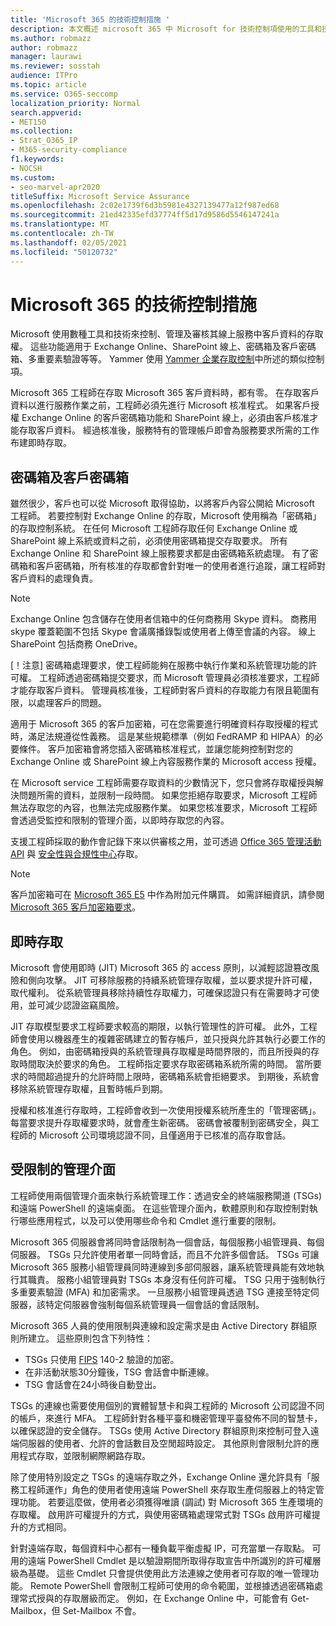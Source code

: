 ```yaml
---
title: 'Microsoft 365 的技術控制措施 '
description: 本文概述 microsoft 365 中 Microsoft for 技術控制項使用的工具和技術。
ms.author: robmazz
author: robmazz
manager: laurawi
ms.reviewer: sosstah
audience: ITPro
ms.topic: article
ms.service: O365-seccomp
localization_priority: Normal
search.appverid:
- MET150
ms.collection:
- Strat_O365_IP
- M365-security-compliance
f1.keywords:
- NOCSH
ms.custom:
- seo-marvel-apr2020
titleSuffix: Microsoft Service Assurance
ms.openlocfilehash: 2c02e1739f6d3b5981e4327139477a12f987ed68
ms.sourcegitcommit: 21ed42335efd37774ff5d17d9586d5546147241a
ms.translationtype: MT
ms.contentlocale: zh-TW
ms.lasthandoff: 02/05/2021
ms.locfileid: "50120732"
---
```

# <a name="technology-controls-in-microsoft-365"></a>Microsoft 365 的技術控制措施 

Microsoft 使用數種工具和技術來控制、管理及審核其線上服務中客戶資料的存取權。 這些功能適用于 Exchange Online、SharePoint 線上、密碼箱及客戶密碼箱、多重要素驗證等等。 Yammer 使用 [Yammer 企業存取控制](assurance-yammer-enterprise-access-controls.md)中所述的類似控制項。

Microsoft 365 工程師在存取 Microsoft 365 客戶資料時，都有零。 在存取客戶資料以進行服務作業之前，工程師必須先進行 Microsoft 核准程式。 如果客戶授權 Exchange Online 的客戶密碼箱功能和 SharePoint 線上，必須由客戶核准才能存取客戶資料。 經過核准後，服務特有的管理帳戶即會為服務要求所需的工作布建即時存取。

## <a name="lockbox-and-customer-lockbox"></a>密碼箱及客戶密碼箱

雖然很少，客戶也可以從 Microsoft 取得協助，以將客戶內容公開給 Microsoft 工程師。 若要控制對 Exchange Online 的存取，Microsoft 使用稱為「密碼箱」的存取控制系統。 在任何 Microsoft 工程師存取任何 Exchange Online 或 SharePoint 線上系統或資料之前，必須使用密碼箱提交存取要求。 所有 Exchange Online 和 SharePoint 線上服務要求都是由密碼箱系統處理。 有了密碼箱和客戶密碼箱，所有核准的存取都會針對唯一的使用者進行追蹤，讓工程師對客戶資料的處理負責。

> [!NOTE]
> Exchange Online 包含儲存在使用者信箱中的任何商務用 Skype 資料。 商務用 skype 覆蓋範圍不包括 Skype 會議廣播錄製或使用者上傳至會議的內容。 線上 SharePoint 包括商務 OneDrive。

[！注意] 密碼箱處理要求，使工程師能夠在服務中執行作業和系統管理功能的許可權。 工程師透過密碼箱提交要求，而 Microsoft 管理員必須核准要求，工程師才能存取客戶資料。 管理員核准後，工程師對客戶資料的存取能力有限且範圍有限，以處理客戶的問題。

適用于 Microsoft 365 的客戶加密箱，可在您需要進行明確資料存取授權的程式時，滿足法規遵從性義務。 這是某些規範標準（例如 FedRAMP 和 HIPAA）的必要條件。 客戶加密箱會將您插入密碼箱核准程式，並讓您能夠控制對您的 Exchange Online 或 SharePoint 線上內容服務作業的 Microsoft access 授權。

在 Microsoft service 工程師需要存取資料的少數情況下，您只會將存取權授與解決問題所需的資料，並限制一段時間。 如果您拒絕存取要求，Microsoft 工程師無法存取您的內容，也無法完成服務作業。 如果您核准要求，Microsoft 工程師會透過受監控和限制的管理介面，以即時存取您的內容。

支援工程師採取的動作會記錄下來以供審核之用，並可透過 [Office 365 管理活動 API](/office/office-365-management-api/get-started-with-office-365-management-apis) 與 [安全性與合規性中心](https://protection.office.com/)存取。

>[!NOTE]
> 客戶加密箱可在 [Microsoft 365 E5](https://products.office.com/business/office-365-enterprise-e5-business-software) 中作為附加元件購買。 如需詳細資訊，請參閱 [Microsoft 365 客戶加密箱要求](https://support.office.com/article/Office-365-Customer-Lockbox-Requests-36f9cdd1-e64c-421b-a7e4-4a54d16440a2)。

## <a name="just-in-time-access"></a>即時存取

Microsoft 會使用即時 (JIT) Microsoft 365 的 access 原則，以減輕認證篡改風險和側向攻擊。 JIT 可移除服務的持續系統管理存取權，並以要求提升許可權，取代權利。 從系統管理員移除持續性存取權力，可確保認證只有在需要時才可使用，並可減少認證盜竊風險。

JIT 存取模型要求工程師要求較高的期限，以執行管理性的許可權。 此外，工程師會使用以機器產生的複雜密碼建立的暫存帳戶，並只授與允許其執行必要工作的角色。 例如，由密碼箱授與的系統管理員存取權是時間界限的，而且所授與的存取時間取決於要求的角色。 工程師指定要求存取密碼箱系統所需的時間。 當所要求的時間超過提升的允許時間上限時，密碼箱系統會拒絕要求。 到期後，系統會移除系統管理存取權，且暫時帳戶到期。

授權和核准進行存取時，工程師會收到一次使用授權系統所產生的「管理密碼」。 每當要求提升存取權要求時，就會產生新密碼。 密碼會被覆制到密碼安全，與工程師的 Microsoft 公司環境認證不同，且僅適用于已核准的高存取會話。

## <a name="constrained-management-interfaces"></a>受限制的管理介面

工程師使用兩個管理介面來執行系統管理工作：透過安全的終端服務閘道 (TSGs) 和遠端 PowerShell 的遠端桌面。 在這些管理介面內，軟體原則和存取控制對執行哪些應用程式，以及可以使用哪些命令和 Cmdlet 進行重要的限制。

Microsoft 365 伺服器會將同時會話限制為一個會話，每個服務小組管理員、每個伺服器。 TSGs 只允許使用者單一同時會話，而且不允許多個會話。 TSGs 可讓 Microsoft 365 服務小組管理員同時連線到多部伺服器，讓系統管理員能有效地執行其職責。 服務小組管理員對 TSGs 本身沒有任何許可權。 TSG 只用于強制執行多重要素驗證 (MFA) 和加密需求。 一旦服務小組管理員透過 TSG 連接至特定伺服器，該特定伺服器會強制每個系統管理員一個會話的會話限制。

Microsoft 365 人員的使用限制與連線和設定需求是由 Active Directory 群組原則所建立。 這些原則包含下列特性：

- TSGs 只使用 [FIPS](https://www.microsoft.com/TrustCenter/Compliance/FIPS) 140-2 驗證的加密。
- 在非活動狀態30分鐘後，TSG 會話會中斷連線。
- TSG 會話會在24小時後自動登出。

TSGs 的連線也需要使用個別的實體智慧卡和與工程師的 Microsoft 公司認證不同的帳戶，來進行 MFA。 工程師針對各種平臺和機密管理平臺發佈不同的智慧卡，以確保認證的安全儲存。 TSGs 使用 Active Directory 群組原則來控制可登入遠端伺服器的使用者、允許的會話數目及空閒超時設定。 其他原則會限制允許的應用程式存取，並限制網際網路存取。

除了使用特別設定之 TSGs 的遠端存取之外，Exchange Online 還允許具有「服務工程師運作」角色的使用者使用遠端 PowerShell 來存取生產伺服器上的特定管理功能。 若要這麼做，使用者必須獲得唯讀 (調試) 對 Microsoft 365 生產環境的存取權。 啟用許可權提升的方式，與使用密碼箱處理常式對 TSGs 啟用許可權提升的方式相同。

針對遠端存取，每個資料中心都有一種負載平衡虛擬 IP，可充當單一存取點。 可用的遠端 PowerShell Cmdlet 是以驗證期間所取得存取宣告中所識別的許可權層級為基礎。 這些 Cmdlet 只會提供使用此方法連線之使用者可存取的唯一管理功能。 Remote PowerShell 會限制工程師可使用的命令範圍，並根據透過密碼箱處理常式授與的存取層級而定。 例如，在 Exchange Online 中，可能會有 Get-Mailbox，但 Set-Mailbox 不會。
